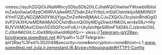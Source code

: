 vmess://eyJhZGQiOiJNaWRhcy5Dby5Db20iLCJhaWQiOiIwIiwiYWxwbiI6IiIsImZwIjoiIiwiaG9zdCI6IlRVUjAwMS7Zhdin24zYr9izLm5ldCIsImlkIjoiMjM0NGY4YmFlZjEyNDZjMGI0YWJjYjgxZmZmNmRjMjAiLCJuZXQiOiJ3cyIsInBhdGgiOiIvP2VkXHUwMDNkMjA0OCIsInBvcnQiOiIyMDg2IiwicHMiOiLwn4e58J+HtyBUVVItMDAxICDwn5S3SGFtcmFo8J+UtyIsInNjeSI6ImF1dG8iLCJzbmkiOiIiLCJ0bHMiOiIiLCJ0eXBlIjoiIiwidiI6IjIifQ==
vless://Telegram-ipV2Ray-boy@www.speedtest.net:80?path=%2FTelegram-ipV2Ray%3Fed%3D2048&security=none&encryption=none&host=c.1.www.speedtest.net.zula.ir.zemestanil.iR.&type=httpupgrade#HTTP1-Config
